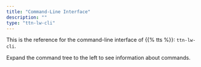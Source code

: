 ```yaml
---
title: "Command-Line Interface"
description: ""
type: "ttn-lw-cli"
---
```


This is the reference for the command-line interface of {{% tts %}}: `ttn-lw-cli`.

Expand the command tree to the left to see information about commands.

<!-- Data stored in content/ttn-lw-cli  -->
